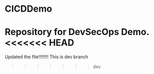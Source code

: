 # CICDDemo

Repository for DevSecOps Demo.
<<<<<<< HEAD
=======
Updated the file!!!!!!!!
This is dev branch
>>>>>>> dev
